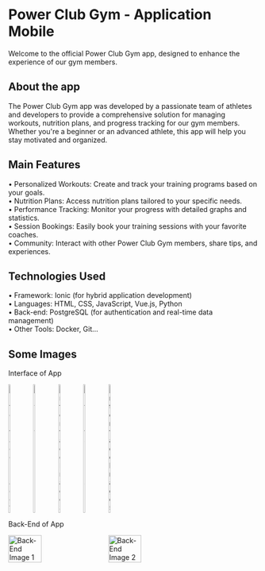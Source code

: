 <h1 align="left">Power Club Gym - Application Mobile</h1>

<p align="left">Welcome to the official Power Club Gym app, designed to enhance the experience of our gym members.</p>

<h2 align="left">About the app</h2>

<p align="left">The Power Club Gym app was developed by a passionate team of athletes and developers to provide a comprehensive solution for managing workouts, nutrition plans, and progress tracking for our gym members. Whether you're a beginner or an advanced athlete, this app will help you stay motivated and organized.</p>

<h2 align="left">Main Features</h2>

<p align="left">• Personalized Workouts: Create and track your training programs based on your goals.<br>
• Nutrition Plans: Access nutrition plans tailored to your specific needs.<br>
• Performance Tracking: Monitor your progress with detailed graphs and statistics.<br>
• Session Bookings: Easily book your training sessions with your favorite coaches.<br>
• Community: Interact with other Power Club Gym members, share tips, and experiences.</p>

<h2 align="left">Technologies Used</h2>

<p align="left">• Framework: Ionic (for hybrid application development)<br>
• Languages: HTML, CSS, JavaScript, Vue.js, Python<br>
• Back-end: PostgreSQL (for authentication and real-time data management)<br>
• Other Tools: Docker, Git...</p>

<h2 align="left">Some Images</h2>
<p align="left">Interface of App</p>

<div style="display: flex; flex-wrap: wrap; gap: 10px;">
    <img src="https://github.com/user-attachments/assets/f807e795-82d0-450c-ba6f-0bc1a8a18351" alt="Interface Image 1" style="width: calc(10% - 10px); height: auto;">
    <img src="https://github.com/user-attachments/assets/2e6c8262-2420-41da-8866-cde65bbbff6f" alt="Interface Image 2" style="width: calc(10% - 10px); height: auto;">
    <img src="https://github.com/user-attachments/assets/8d84fa50-40a0-44d0-87e1-793f60f2fb33" alt="Interface Image 3" style="width: calc(10% - 10px); height: auto;">
    <img src="https://github.com/user-attachments/assets/ac794fa8-12b3-431c-b128-0e26f1c48dd0" alt="Interface Image 4" style="width: calc(10% - 10px); height: auto;">
    <img src="https://github.com/user-attachments/assets/b9f0beed-2084-477b-84cf-cfcc2e23e174" alt="Interface Image 5" style="width: calc(10% - 10px); height: auto;">
</div>

<p align="left">Back-End of App</p>

<div style="display: flex; flex-wrap: wrap; gap: 10px;">
    <img src="https://github.com/user-attachments/assets/bafed2a1-c96e-4180-8385-fffab7977ddb" alt="Back-End Image 1" style="width: calc(40% - 10px); height: auto;">
    <img src="https://github.com/user-attachments/assets/a3ac07bc-6d50-4190-ac92-1b29686e2455" alt="Back-End Image 2" style="width: calc(40% - 10px); height: auto;">
</div>
